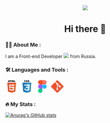 <div id="header" align="center">
  <img src="https://media.giphy.com/media/L1R1tvI9svkIWwpVYr/giphy.gif" width="400"/>
  
  <h1>
    Hi there 👋  
  </h1>
</div>

### :woman_technologist: About Me :

I am a Front-end Developer <img src="https://media.giphy.com/media/WUlplcMpOCEmTGBtBW/giphy.gif" width="30"> from Russia.

<!-- - :telescope: I’m working as a Software Engineer and contributing to frontend and backend for building web applications.

- :seedling: Exploring Technical Content Writing.

- :zap: In my free time, I solve problems on GeeksforGeeks and read tech articles. -->

### :hammer_and_wrench: Languages and Tools :

<div>
  <img src="https://github.com/devicons/devicon/blob/master/icons/html5/html5-original-wordmark.svg" title="HTML5" alt="HTML5" width="40" height="40"/>&nbsp;
  <img src="https://github.com/devicons/devicon/blob/master/icons/css3/css3-original-wordmark.svg" title="CSS3" alt="CSS3" width="40" height="40"/>&nbsp;
   <img src="https://github.com/devicons/devicon/blob/master/icons/figma/figma-original.svg" title="Figma" alt="Figma" width="40" height="40"/>&nbsp;
  <img src="https://github.com/devicons/devicon/blob/master/icons/git/git-original.svg" title="Git" alt="Git" width="40" height="40"/>&nbsp;
 
  <!-- <img src="" title="" alt="" width="40" height="40"/>&nbsp;
  <img src="" title="" alt="" width="40" height="40"/>&nbsp;
  <img src="" title="" alt="" width="40" height="40"/>&nbsp; -->
</div>

### :fire: My Stats :

<!-- [![GitHub Streak](http://github-readme-streak-stats.herokuapp.com?user=Elvira-del&theme=dark&background=000000)](https://git.io/streak-stats) -->
[![Anurag's GitHub stats](https://github-readme-stats.vercel.app/api?username=Elvira-del&count_private=true&show_icons=true&theme=buefy)](https://github.com/anuraghazra/github-readme-stats)
<!-- [![Top Langs](https://github-readme-stats.vercel.app/api/top-langs/?username=Elvira-del&theme=buefy)](https://github.com/anuraghazra/github-readme-stats) -->
 







